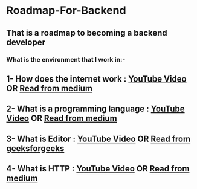 # Roadmap-For-Backend
## That is a roadmap to becoming a backend developer

### What is the environment that I work in:-
## 1- How does the internet work : [YouTube Video](https://www.youtube.com/watch?v=x3c1ih2NJEg) OR [Read from medium](https://user3141592.medium.com/how-does-the-internet-work-edc2e22e7eb8)

## 2- What is a programming language : [YouTube Video](https://www.youtube.com/watch?v=EGQh5SZctaE) OR [Read from medium](https://posco.medium.com/what-is-a-programming-language-community-and-what-does-it-value-faa5b84c065a)

## 3- What is Editor : [YouTube Video](https://www.youtube.com/watch?v=EQ5Rc4DFp4M) OR [Read from geeksforgeeks](https://www.geeksforgeeks.org/editors-types-system-programming/)

## 4- What is HTTP : [YouTube Video](https://www.youtube.com/watch?v=wW2A5SZ3GkI) OR [Read from medium](https://medium.com/@ahmadfarag/http-in-depth-dfdac806c2c0)
